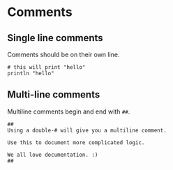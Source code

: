 # Comments

## Single line comments

Comments should be on their own line.

```
# this will print "hello"
println "hello"
```

## Multi-line comments

Multiline comments begin and end with `##`.

```
##
Using a double-# will give you a multiline comment.

Use this to document more complicated logic.

We all love documentation. :)
##
```